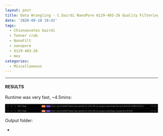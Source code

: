 ```yaml
---
layout: post
title: Data Wrangling - C.bairdi NanoPore 6129-403-26 Quality Filtering Using NanoFilt on Mox
date: '2020-09-28 19:42'
tags:
  - Chionoecetes bairdi
  - Tanner crab
  - NanoFilt
  - nanopore
  - 6129-403-26
  - mox
categories:
  - Miscellaneous
---
```




---

#### RESULTS

Runtime was very fast, ~4.5mins:

![NanoFilt runtime on mox for 6129-403-26](https://github.com/RobertsLab/sams-notebook/blob/master/images/screencaps/20200928_cbai_nanofilt_Q7_6129_403_26_nanopore-data_runtime.png?raw=true)

Output folder:

- []()
